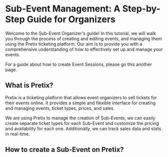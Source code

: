 # Sub-Event Management: A Step-by-Step Guide for Organizers

Welcome to the Sub-Event Organizer's guide! In this tutorial, we will walk you through the process of creating and editing events, and managing them using the Pretix ticketing platform. Our aim is to provide you with a comprehensive understanding of how to effectively set up and manage your events.

For a guide about how to create Event Sessions, please go this another page.
<br>

## What is Pretix?

Pretix is a ticketing platform that allows event organizers to sell tickets for their events online. It provides a simple and flexible interface for creating and managing events, ticket types, prices, and sales.

We are using Pretix to manage the creation of Sub-Events, we can easily create separate ticket types for each Sub-Event and customize the pricing and availability for each one. Additionally, we can track sales data and stats in real-time.

## How to create a Sub-Event on Pretix?
